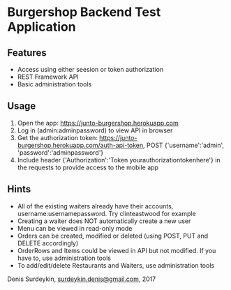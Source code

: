 # Burgershop Backend Test Application

## Features

- Access using either seesion or token authorization
- REST Framework API
- Basic administration tools

## Usage

1. Open the app: https://junto-burgershop.herokuapp.com
2. Log in (admin:adminpassword) to view API in browser
3. Get the authorization token: https://junto-burgershop.herokuapp.com/auth-api-token, POST {'username':'admin', 'password':'adminpassword'}
4. Include header {'Authorization':'Token yourauthorizationtokenhere'} in the requests to provide access to the mobile app

## Hints

- All of the existing waiters already have their accounts, username:usernamepassword. Try clinteastwood for example
- Creating a waiter does NOT automatically create a new user
- Menu can be viewed in read-only mode
- Orders can be created, modified or deleted (using POST, PUT and DELETE accordingly)
- OrderRows and Items could be viewed in API but not modified. If you have to, use administration tools
- To add/edit/delete Restaurants and Waiters, use administration tools

Denis Surdeykin, surdeykin.denis@gmail.com, 2017
